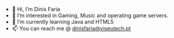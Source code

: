 - 👋 Hi, I’m Dinis Faria
- 👀 I’m interested in Gaming, Music and operating game servers.
- 🌱 I’m currently learning Java and HTML5
- 📫 You can reach me @ dinisfaria@viseutech.pt

<!---
dinisfaria/dinisfaria is a ✨ special ✨ repository because its `README.md` (this file) appears on your GitHub profile.
You can click the Preview link to take a look at your changes.
--->
